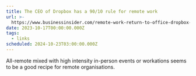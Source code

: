 ```yaml
---
title: The CEO of Dropbox has a 90/10 rule for remote work
url: >-
  https://www.businessinsider.com/remote-work-return-to-office-dropbox-ceo-90-10-rule-2023-10
date: 2023-10-17T00:00:00.000Z
tags:
  - links
scheduled: 2024-10-23T03:00:00.000Z
---
```


All-remote mixed with high intensity in-person events or workations seems to be a good recipe for remote organisations.
